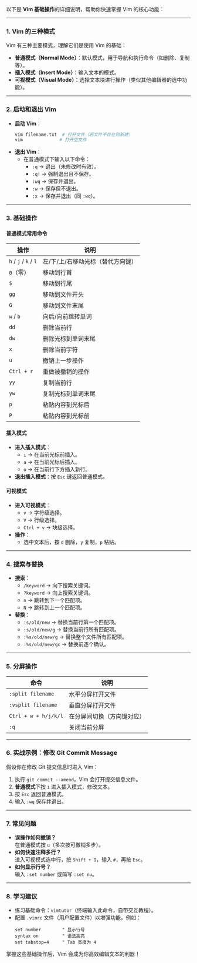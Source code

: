 以下是 **Vim 基础操作**的详细说明，帮助你快速掌握 Vim 的核心功能：

---

### **1. Vim 的三种模式**
Vim 有三种主要模式，理解它们是使用 Vim 的基础：
- **普通模式（Normal Mode）**：默认模式，用于导航和执行命令（如删除、复制等）。
- **插入模式（Insert Mode）**：输入文本的模式。
- **可视模式（Visual Mode）**：选择文本块进行操作（类似其他编辑器的选中功能）。

---

### **2. 启动和退出 Vim**
- **启动 Vim**：
  ```bash
  vim filename.txt  # 打开文件（若文件不存在则新建）
  vim              # 打开空文件
  ```
- **退出 Vim**：
  - 在普通模式下输入以下命令：
    - `:q` → 退出（未修改时有效）。
    - `:q!` → 强制退出且不保存。
    - `:wq` → 保存并退出。
    - `:w` → 保存但不退出。
    - `:x` → 保存并退出（同 `:wq`）。

---

### **3. 基础操作**
#### **普通模式常用命令**
| 操作               | 说明                          |
|--------------------|-------------------------------|
| `h` / `j` / `k` / `l` | 左/下/上/右移动光标（替代方向键） |
| `0`（零）          | 移动到行首                     |
| `$`                | 移动到行尾                     |
| `gg`               | 移动到文件开头                 |
| `G`                | 移动到文件末尾                 |
| `w` / `b`          | 向后/向前跳转单词              |
| `dd`               | 删除当前行                     |
| `dw`               | 删除光标到单词末尾             |
| `x`                | 删除当前字符                   |
| `u`                | 撤销上一步操作                 |
| `Ctrl + r`         | 重做被撤销的操作               |
| `yy`               | 复制当前行                     |
| `yw`               | 复制光标到单词末尾             |
| `p`                | 粘贴内容到光标后               |
| `P`                | 粘贴内容到光标前               |

#### **插入模式**
- **进入插入模式**：
  - `i` → 在当前光标前插入。
  - `a` → 在当前光标后插入。
  - `o` → 在当前行下方插入新行。
- **退出插入模式**：按 `Esc` 键返回普通模式。

#### **可视模式**
- **进入可视模式**：
  - `v` → 字符级选择。
  - `V` → 行级选择。
  - `Ctrl + v` → 块级选择。
- **操作**：
  - 选中文本后，按 `d` 删除，`y` 复制，`p` 粘贴。

---

### **4. 搜索与替换**
- **搜索**：
  - `/keyword` → 向下搜索关键词。
  - `?keyword` → 向上搜索关键词。
  - `n` → 跳转到下一个匹配项。
  - `N` → 跳转到上一个匹配项。
- **替换**：
  - `:s/old/new` → 替换当前行第一个匹配项。
  - `:s/old/new/g` → 替换当前行所有匹配项。
  - `:%s/old/new/g` → 替换整个文件所有匹配项。
  - `:%s/old/new/gc` → 替换前逐个确认。

---

### **5. 分屏操作**
| 命令               | 说明                          |
|--------------------|-------------------------------|
| `:split filename`  | 水平分屏打开文件              |
| `:vsplit filename` | 垂直分屏打开文件              |
| `Ctrl + w + h/j/k/l` | 在分屏间切换（方向键对应）   |
| `:q`               | 关闭当前分屏                 |

---

### **6. 实战示例：修改 Git Commit Message**
假设你在修改 Git 提交信息时进入 Vim：
1. 执行 `git commit --amend`，Vim 会打开提交信息文件。
2. **普通模式**下按 `i` 进入插入模式，修改文本。
3. 按 `Esc` 返回普通模式。
4. 输入 `:wq` 保存并退出。

---

### **7. 常见问题**
- **误操作如何撤销？**  
  在普通模式按 `u`（多次按可撤销多步）。
- **如何快速注释多行？**  
  进入可视模式选中行，按 `Shift + I`，输入 `#`，再按 `Esc`。
- **如何显示行号？**  
  输入 `:set number` 或简写 `:set nu`。

---

### **8. 学习建议**
- 练习基础命令：`vimtutor`（终端输入此命令，自带交互教程）。
- 配置 `.vimrc` 文件（用户配置文件）以增强功能，例如：
  ```vim
  set number        " 显示行号
  syntax on         " 语法高亮
  set tabstop=4     " Tab 宽度为 4
  ```

掌握这些基础操作后，Vim 会成为你高效编辑文本的利器！